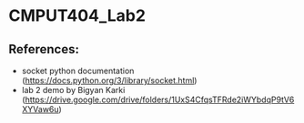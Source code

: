 # CMPUT404_Lab2

## References:

* socket python documentation (https://docs.python.org/3/library/socket.html)
* lab 2 demo by Bigyan Karki (https://drive.google.com/drive/folders/1UxS4CfqsTFRde2iWYbdqP9tV6XYVaw6u)
